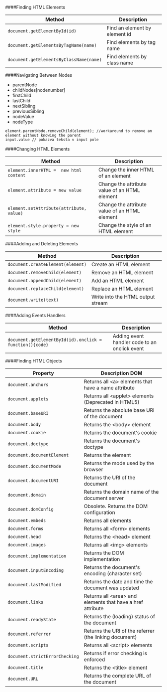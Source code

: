 ####Finding HTML Elements

Method | Description
--- | ---
```document.getElementById(id)```	| Find an element by element id
```document.getElementsByTagName(name)```|	Find elements by tag name
```document.getElementsByClassName(name)```|	Find elements by class name

####Navigating Between Nodes
- parentNode
- childNodes[nodenumber]
- firstChild
- lastChild
- nextSibling
- previousSibling
- nodeValue
- nodeType

```JS
element.parentNode.removeChild(element); //workaround to remove an element without knowing the parent
input.value // pokazva teksta v input pole
```

####Changing HTML Elements

Method|	Description
---|---
```element.innerHTML =  new html content```|	Change the inner HTML of an element
```element.attribute = new value```|	Change the attribute value of an HTML element
```element.setAttribute(attribute, value)```|	Change the attribute value of an HTML element
```element.style.property = new style```|	Change the style of an HTML element

####Adding and Deleting Elements

Method|	Description
---|---
```document.createElement(element)```|	Create an HTML element
```document.removeChild(element)```|	Remove an HTML element
```document.appendChild(element)```|	Add an HTML element
```document.replaceChild(element)```|	Replace an HTML element
```document.write(text)```|	Write into the HTML output stream

####Adding Events Handlers

Method|	Description
---|---
```document.getElementById(id).onclick = function(){code}```|	Adding event handler code to an onclick event

####Finding HTML Objects

Property|	Description	DOM
---|---
```document.anchors``` |	Returns all \<a\> elements that have a name attribute
```document.applets``` |	Returns all \<applet\> elements (Deprecated in HTML5)
```document.baseURI``` |	Returns the absolute base URI of the document
```document.body``` |	Returns the \<body\> element
```document.cookie``` |	Returns the document's cookie
```document.doctype``` |	Returns the document's doctype
```document.documentElement``` |	Returns the <html> element
```document.documentMode``` |	Returns the mode used by the browser
```document.documentURI``` |	Returns the URI of the document
```document.domain``` |	Returns the domain name of the document server
```document.domConfig``` |	Obsolete. Returns the DOM configuration
```document.embeds``` |	Returns all <embed> elements
```document.forms``` |	Returns all \<form\> elements
```document.head``` |	Returns the \<head\> element
```document.images``` |	Returns all \<img\> elements
```document.implementation``` |	Returns the DOM implementation
```document.inputEncoding``` |	Returns the document's encoding (character set)
```document.lastModified``` |	Returns the date and time the document was updated
```document.links``` |	Returns all \<area\> and <a> elements that have a href attribute
```document.readyState``` |	Returns the (loading) status of the document
```document.referrer``` |	Returns the URI of the referrer (the linking document)
```document.scripts``` |	Returns all \<script\> elements
```document.strictErrorChecking``` |	Returns if error checking is enforced
```document.title``` |	Returns the \<title\> element
```document.URL``` |	Returns the complete URL of the document
